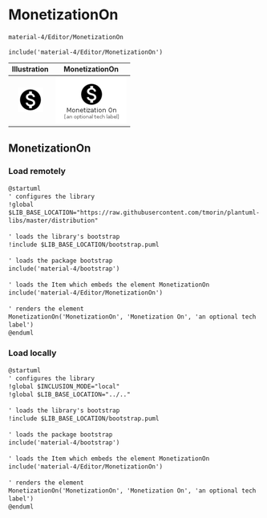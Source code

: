 # MonetizationOn


```text
material-4/Editor/MonetizationOn
```

```text
include('material-4/Editor/MonetizationOn')
```



| Illustration | MonetizationOn |
| :---: | :---: |
| ![illustration for Illustration](../../material-4/Editor/MonetizationOn.png) | ![illustration for MonetizationOn](../../material-4/Editor/MonetizationOn.Local.png) |




## MonetizationOn

### Load remotely
```plantuml
@startuml
' configures the library
!global $LIB_BASE_LOCATION="https://raw.githubusercontent.com/tmorin/plantuml-libs/master/distribution"

' loads the library's bootstrap
!include $LIB_BASE_LOCATION/bootstrap.puml

' loads the package bootstrap
include('material-4/bootstrap')

' loads the Item which embeds the element MonetizationOn
include('material-4/Editor/MonetizationOn')

' renders the element
MonetizationOn('MonetizationOn', 'Monetization On', 'an optional tech label')
@enduml
```

### Load locally
```plantuml
@startuml
' configures the library
!global $INCLUSION_MODE="local"
!global $LIB_BASE_LOCATION="../.."

' loads the library's bootstrap
!include $LIB_BASE_LOCATION/bootstrap.puml

' loads the package bootstrap
include('material-4/bootstrap')

' loads the Item which embeds the element MonetizationOn
include('material-4/Editor/MonetizationOn')

' renders the element
MonetizationOn('MonetizationOn', 'Monetization On', 'an optional tech label')
@enduml
```

